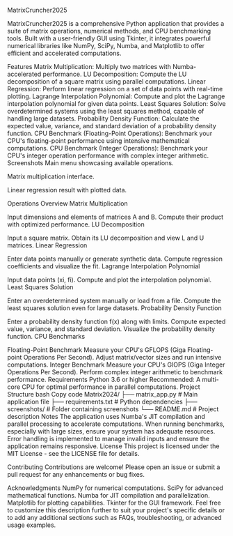 MatrixCruncher2025


MatrixCruncher2025 is a comprehensive Python application that provides a suite of matrix operations, numerical methods, and CPU benchmarking tools. Built with a user-friendly GUI using Tkinter, it integrates powerful numerical libraries like NumPy, SciPy, Numba, and Matplotlib to offer efficient and accelerated computations.

Features
Matrix Multiplication: Multiply two matrices with Numba-accelerated performance.
LU Decomposition: Compute the LU decomposition of a square matrix using parallel computations.
Linear Regression: Perform linear regression on a set of data points with real-time plotting.
Lagrange Interpolation Polynomial: Compute and plot the Lagrange interpolation polynomial for given data points.
Least Squares Solution: Solve overdetermined systems using the least squares method, capable of handling large datasets.
Probability Density Function: Calculate the expected value, variance, and standard deviation of a probability density function.
CPU Benchmark (Floating-Point Operations): Benchmark your CPU's floating-point performance using intensive mathematical computations.
CPU Benchmark (Integer Operations): Benchmark your CPU's integer operation performance with complex integer arithmetic.
Screenshots
Main menu showcasing available operations.

Matrix multiplication interface.

Linear regression result with plotted data.

Operations Overview
Matrix Multiplication

Input dimensions and elements of matrices A and B.
Compute their product with optimized performance.
LU Decomposition

Input a square matrix.
Obtain its LU decomposition and view L and U matrices.
Linear Regression

Enter data points manually or generate synthetic data.
Compute regression coefficients and visualize the fit.
Lagrange Interpolation Polynomial

Input data points (xi, fi).
Compute and plot the interpolation polynomial.
Least Squares Solution

Enter an overdetermined system manually or load from a file.
Compute the least squares solution even for large datasets.
Probability Density Function

Enter a probability density function f(x) along with limits.
Compute expected value, variance, and standard deviation.
Visualize the probability density function.
CPU Benchmarks

Floating-Point Benchmark
Measure your CPU's GFLOPS (Giga Floating-point Operations Per Second).
Adjust matrix/vector sizes and run intensive computations.
Integer Benchmark
Measure your CPU's GIOPS (Giga Integer Operations Per Second).
Perform complex integer arithmetic to benchmark performance.
Requirements
Python 3.6 or higher
Recommended: A multi-core CPU for optimal performance in parallel computations.
Project Structure
bash
Copy code
Matrix2024/
├── matrix_app.py             # Main application file
├── requirements.txt          # Python dependencies
├── screenshots/              # Folder containing screenshots
└── README.md                 # Project description
Notes
The application uses Numba's JIT compilation and parallel processing to accelerate computations.
When running benchmarks, especially with large sizes, ensure your system has adequate resources.
Error handling is implemented to manage invalid inputs and ensure the application remains responsive.
License
This project is licensed under the MIT License - see the LICENSE file for details.

Contributing
Contributions are welcome! Please open an issue or submit a pull request for any enhancements or bug fixes.

Acknowledgments
NumPy for numerical computations.
SciPy for advanced mathematical functions.
Numba for JIT compilation and parallelization.
Matplotlib for plotting capabilities.
Tkinter for the GUI framework.
Feel free to customize this description further to suit your project's specific details or to add any additional sections such as FAQs, troubleshooting, or advanced usage examples.
